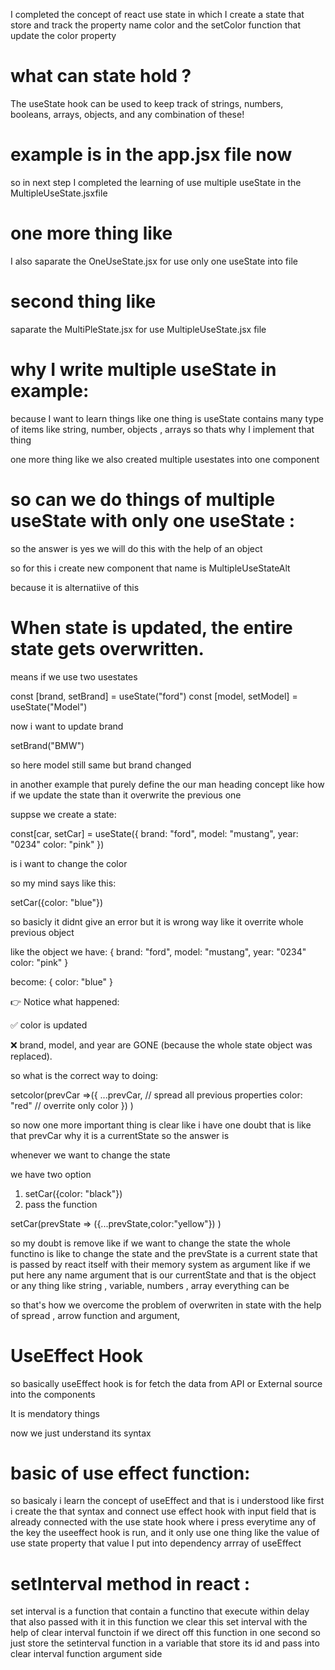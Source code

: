I completed the concept of react use state in which I create a state that store and track the property name color and the setColor function that update the color property
# what can state hold ? 
The useState hook can be used to keep track of strings, numbers, booleans, arrays, objects, and any combination of these!
# example is in the app.jsx file now  
so in next step I completed the learning of use multiple useState in the MultipleUseState.jsxfile
# one more thing like
I also saparate the OneUseState.jsx for use only one useState into file
# second thing like
saparate the MultiPleState.jsx for use MultipleUseState.jsx file

# why I write multiple useState in example: 

because I want to learn things like one thing is useState contains many type of items like string, number, objects , arrays so thats why I implement that thing

one more thing like we also created multiple usestates into one component

# so can we do things of multiple useState with only one useState : 

so the answer is yes 
we will do this with the help of an object

so for this i create new component that name is MultipleUseStateAlt

because it is alternatiive of this 

# When state is updated, the entire state gets overwritten.

means if we use two usestates 

const [brand, setBrand] = useState("ford")
const [model, setModel] = useState("Model")

now i want to update brand

setBrand("BMW")

so here model still same but brand changed

in another example that purely define the our man heading concept like how if we update the state than it overwrite the previous one

suppse we create a state: 

const[car, setCar] = useState({
    brand: "ford",
    model: "mustang",
    year: "0234"
    color: "pink"
})

is i want to change the color 

so my mind says like this: 

setCar({color: "blue"})

so basicly it didnt give an error but it is wrong way like it overrite whole previous object

like the object we have:
{
    brand: "ford",
    model: "mustang",
    year: "0234"
    color: "pink"
}

become: 
{
    color: "blue"
}

👉 Notice what happened:

✅ color is updated

❌ brand, model, and year are GONE (because the whole state object was replaced).

so what is the correct way to doing:

setcolor(prevCar =>({
...prevCar,  // spread all previous properties
color: "red" // overrite only color
}) )

so now one more important thing is clear like 
i have one doubt that is like that prevCar why it is a currentState so
the answer is 

whenever we want to change the state 

we have two option 

1. setCar({color: "black"})
2. pass the function 

setCar(prevState => ({...prevState,color:"yellow"}) )

so my doubt is remove like if we want to change the state the whole functino is like to change the state and the prevState is a current state that is passed by react itself with their memory system as argument like if we put here any name argument that is our currentState and that is the object or any thing like string , variable, numbers , array everything can be

so that's how we overcome the problem of overwriten in state with the help of spread , arrow function and argument,

# UseEffect Hook

so basically useEffect hook is for fetch the data from API or External source into the components

It is mendatory things

now we just understand its syntax

# basic of use effect function:

so basicaly i learn the concept of useEffect and that is i understood like first i create the that syntax and connect use effect hook with input field that is already connected with the use state hook where i press everytime any of the key the useeffect hook is run, and it only use one thing like the value of use state property that value I put into dependency arrray of useEffect 

# setInterval method in react : 

set interval is a function that contain a functino that execute within delay that also passed with it in this function 
we clear this set interval with the help of clear interval functoin 
if we direct off this function in one second so just store the setinterval function in a variable that store its id and pass into clear interval function argument side